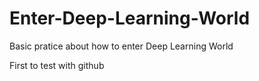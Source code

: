 # Enter-Deep-Learning-World
Basic pratice about how to enter Deep Learning World

First to test with github
